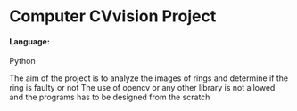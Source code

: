 # Computer CVvision Project #

#### Language: ####

Python


The aim of the project is to analyze the images of rings and determine if the ring is faulty or not
The use of opencv or any other library is not allowed and the programs has to be designed from the scratch 